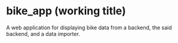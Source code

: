 # bike_app (working title)
 
A web application for displaying bike data from a backend, the said backend, and a data importer.
